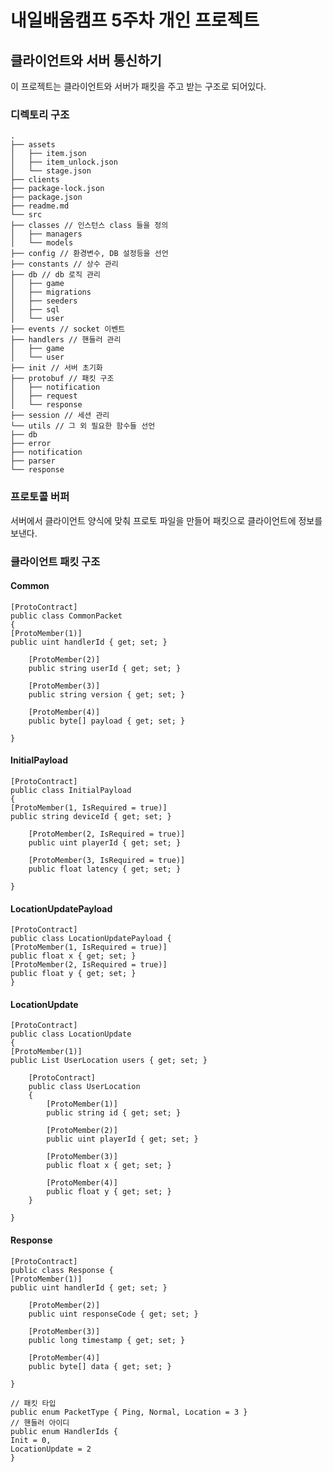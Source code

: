 # 내일배움캠프 5주차 개인 프로젝트

## 클라이언트와 서버 통신하기

이 프로젝트는 클라이언트와 서버가 패킷을 주고 받는 구조로 되어있다.

### 디렉토리 구조

    .
    ├── assets
    │   ├── item.json
    │   ├── item_unlock.json
    │   └── stage.json
    ├── clients
    ├── package-lock.json
    ├── package.json
    ├── readme.md
    └── src
    ├── classes // 인스턴스 class 들을 정의
    │   ├── managers
    │   └── models
    ├── config // 환경변수, DB 설정등을 선언
    ├── constants // 상수 관리
    ├── db // db 로직 관리
    │   ├── game
    │   ├── migrations
    │   ├── seeders
    │   ├── sql
    │   └── user
    ├── events // socket 이벤트
    ├── handlers // 핸들러 관리
    │   ├── game
    │   └── user
    ├── init // 서버 초기화
    ├── protobuf // 패킷 구조
    │   ├── notification
    │   ├── request
    │   └── response
    ├── session // 세션 관리
    └── utils // 그 외 필요한 함수들 선언
    ├── db
    ├── error
    ├── notification
    ├── parser
    └── response

### 프로토콜 버퍼

서버에서 클라이언트 양식에 맞춰 프로토 파일을 만들어 패킷으로 클라이언트에 정보를 보낸다.

### 클라이언트 패킷 구조

#### Common

    [ProtoContract]
    public class CommonPacket
    {
    [ProtoMember(1)]
    public uint handlerId { get; set; }

        [ProtoMember(2)]
        public string userId { get; set; }

        [ProtoMember(3)]
        public string version { get; set; }

        [ProtoMember(4)]
        public byte[] payload { get; set; }

    }

#### InitialPayload

    [ProtoContract]
    public class InitialPayload
    {
    [ProtoMember(1, IsRequired = true)]
    public string deviceId { get; set; }
    
        [ProtoMember(2, IsRequired = true)]
        public uint playerId { get; set; }

        [ProtoMember(3, IsRequired = true)]
        public float latency { get; set; }

    }

#### LocationUpdatePayload

    [ProtoContract]
    public class LocationUpdatePayload {
    [ProtoMember(1, IsRequired = true)]
    public float x { get; set; }
    [ProtoMember(2, IsRequired = true)]
    public float y { get; set; }
    }

#### LocationUpdate

    [ProtoContract]
    public class LocationUpdate
    {
    [ProtoMember(1)]
    public List UserLocation users { get; set; }

        [ProtoContract]
        public class UserLocation
        {
            [ProtoMember(1)]
            public string id { get; set; }

            [ProtoMember(2)]
            public uint playerId { get; set; }

            [ProtoMember(3)]
            public float x { get; set; }

            [ProtoMember(4)]
            public float y { get; set; }
        }

    }

#### Response

    [ProtoContract]
    public class Response {
    [ProtoMember(1)]
    public uint handlerId { get; set; }

        [ProtoMember(2)]
        public uint responseCode { get; set; }

        [ProtoMember(3)]
        public long timestamp { get; set; }

        [ProtoMember(4)]
        public byte[] data { get; set; }

    }

    // 패킷 타입
    public enum PacketType { Ping, Normal, Location = 3 }
    // 핸들러 아이디
    public enum HandlerIds {
    Init = 0,
    LocationUpdate = 2
    }
